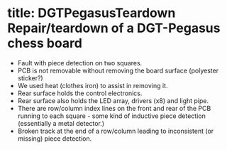 title: DGTPegasusTeardown
Repair/teardown of a DGT-Pegasus chess board
===============

* Fault with piece detection on two squares.
* PCB is not removable without removing the board surface (polyester sticker?)
* We used heat (clothes iron) to assist in removing it.
* Rear surface holds  the control electronics.
* Rear surface also holds the LED array, drivers (x8) and light pipe.
* There are row/column index lines on the front and rear of the PCB running to each square - some kind of inductive piece detection (essentially a metal detector.)
* Broken track at the end of a row/column leading to inconsistent (or missing) piece detection.
